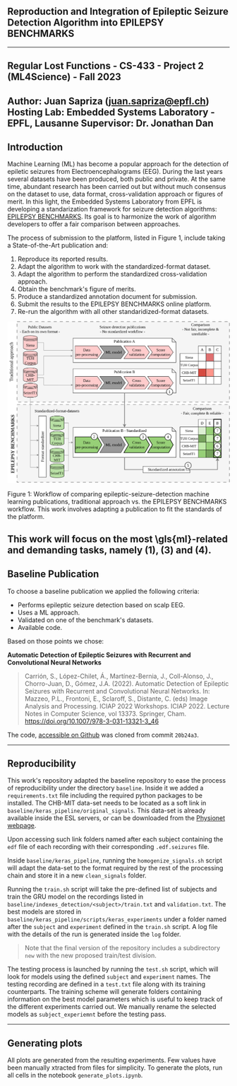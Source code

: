 ## Reproduction and Integration of Epileptic Seizure Detection Algorithm into EPILEPSY BENCHMARKS
---
## Regular Lost Functions - CS-433 - Project 2 (ML4Science) - Fall 2023

**Author:** Juan Sapriza (juan.sapriza@epfl.ch)
**Hosting Lab:** Embedded Systems Laboratory - EPFL, Lausanne
**Supervisor:** Dr. Jonathan Dan
---

## Introduction

Machine Learning (ML) has become a popular approach for the detection of epiletic seizures from Electroencephalograms (EEG). During the last years several datasets have been produced, both public and private. At the same time, abundant research has been carried out but without much consensus on the dataset to use, data format, cross-validation approach or figures of merit.
In this light, the Embedded Systems Laboratory from EPFL is developing a standarization framework for seizure detection algorithms: [EPILEPSY BENCHMARKS](https://eslweb.epfl.ch/epilepsybenchmarks/framework/#tuh). Its goal is to harmonize the work of algorithm developers to offer a fair comparison between approaches.

The process of submission to the platform, listed in Figure 1, include taking a State-of-the-Art publication and:
1. Reproduce its reported results.
2. Adapt the algorithm to work with the standardized-format dataset.
3. Adapt the algorithm to perform the standardized cross-validation approach.
4. Obtain the benchmark's figure of merits.
5. Produce a standardized annotation document for submission.
6. Submit the results to the EPILEPSY BENCHMARKS online platform.
7. Re-run the algorithm with all other standaridized-format datasets.

<p align="left"><img src="docs/work-diagram-report.png" width="1000"></p>
Figure 1: Workflow of comparing epileptic-seizure-detection machine learning publications, traditional approach vs. the EPILEPSY BENCHMARKS workflow. This work involves adapting a publication to fit the standards of the platform.

This work will focus on the most \gls{ml}-related and demanding tasks, namely (1), (3) and (4).
---

## Baseline Publication

To choose a baseline publication we applied the following criteria:
* Performs epileptic seizure detection based on scalp EEG.
* Uses a ML approach.
* Validated on one of the benchmark's datasets.
* Available code.

Based on those points we chose:

**Automatic Detection of Epileptic Seizures with Recurrent and Convolutional Neural Networks**
> Carrión, S., López-Chilet, Á., Martínez-Bernia, J., Coll-Alonso, J., Chorro-Juan, D., Gómez, J.A. (2022). Automatic Detection of Epileptic Seizures with Recurrent and Convolutional Neural Networks. In: Mazzeo, P.L., Frontoni, E., Sclaroff, S., Distante, C. (eds) Image Analysis and Processing. ICIAP 2022 Workshops. ICIAP 2022. Lecture Notes in Computer Science, vol 13373. Springer, Cham. https://doi.org/10.1007/978-3-031-13321-3_46

The code, [accessible on Github](https://github.com/deephealthproject/UC13_pipeline) was cloned from commit `20b24a3`.

---

## Reproducibility

This work's repository adapted the baseline repository to ease the process of reproducibility under the directory `baseline`. Inside it we added a `requirements.txt` file including the required python packages to be installed.
The CHB-MIT data-set needs to be located as a soft link in `baseline/keras_pipeline/original_signals`. This data-set is already available inside the ESL servers, or can be downloaded from the [Physionet webpage](https://physionet.org/content/chbmit/1.0.0/).

Upon accessing such link folders named after each subject containing the `edf` file of each recording with their corresponding `.edf.seizures` file.

Inside `baseline/keras_pipeline`, running the  `homogenize_signals.sh` script will adapt the data-set to the format required by the rest of the processing chain and store it in a new `clean_signals` folder.

Running the `train.sh` script will take the pre-defined list of subjects and train the GRU  model on the recordings listed in `baseline/indexes_detection/<subject>/train.txt` and `validation.txt`. The best models are stored in `baseline/keras_pipeline/scripts/keras_experiments` under a folder named after the `subject` and `experiment` defined in the `train.sh` script. A log file with the details of the run is generated inside the `log` folder.

>Note that the final version of the repository includes a subdirectory `new` with the new proposed train/test division.

The testing process is launched by running the `test.sh` script, which will look for models using the defined `subject` and `experiment` names. The testing recording are defined in a `test.txt` file along with its training counterparts.
The training scheme will generate folders containing information on the best model parameters which is useful to keep track of the different experiments carried out. We manually rename the selected models as `subject_experiemnt` before the testing pass.

---

## Generating plots

All plots are generated from the resulting experiments. Few values have been manually xtracted from files for simplicity. To generate the plots, run all cells in the notebook `generate_plots.ipynb`.